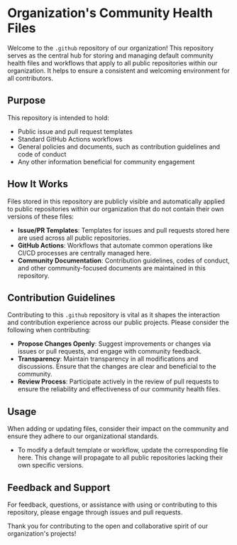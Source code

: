 # Organization's Community Health Files
Welcome to the `.github` repository of our organization! This repository serves as the central hub for storing and managing default community health files and workflows that apply to all public repositories within our organization. It helps to ensure a consistent and welcoming environment for all contributors.

## Purpose

This repository is intended to hold:

- Public issue and pull request templates
- Standard GitHub Actions workflows
- General policies and documents, such as contribution guidelines and code of conduct
- Any other information beneficial for community engagement

## How It Works
Files stored in this repository are publicly visible and automatically applied to public repositories within our organization that do not contain their own versions of these files:

- **Issue/PR Templates**: Templates for issues and pull requests stored here are used across all public repositories.
- **GitHub Actions**: Workflows that automate common operations like CI/CD processes are centrally managed here.
- **Community Documentation**: Contribution guidelines, codes of conduct, and other community-focused documents are maintained in this repository.

## Contribution Guidelines
Contributing to this `.github` repository is vital as it shapes the interaction and contribution experience across our public projects. Please consider the following when contributing:

- **Propose Changes Openly**: Suggest improvements or changes via issues or pull requests, and engage with community feedback.
- **Transparency**: Maintain transparency in all modifications and discussions. Ensure that the changes are clear and beneficial to the community.
- **Review Process**: Participate actively in the review of pull requests to ensure the reliability and effectiveness of our community health files.

## Usage
When adding or updating files, consider their impact on the community and ensure they adhere to our organizational standards.

- To modify a default template or workflow, update the corresponding file here. This change will propagate to all public repositories lacking their own specific versions.

## Feedback and Support
For feedback, questions, or assistance with using or contributing to this repository, please engage through issues and pull requests.

Thank you for contributing to the open and collaborative spirit of our organization's projects!
